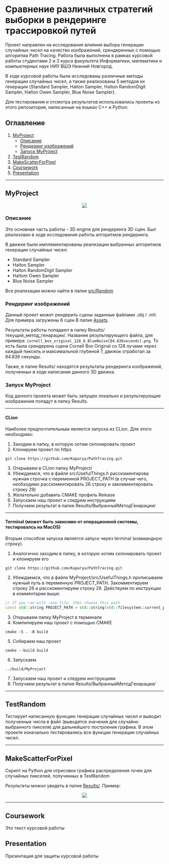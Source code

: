 # Сравнение различных стратегий выборки в рендеринге трассировкой путей

Проект направлен на исследование влияния выбора генерации случайных чисел на качество изображений, срендеренных с помощью алгоритма Path Tracing. Работа была выполнена в рамках курсовой работы студентами 2 и 3 курса факультета Информатики, математики и компьютерных наук НИУ ВШЭ Нижний Новгород. 

В ходе курсовой работы были исследованы различные методы генерации случайных чисел, а также реализованы 5 методов их генерации (Standard Sampler, Halton Sampler, Halton RandomDigit Sampler, Halton Owen Sampler, Blue Noise Sampler).

Для тестирования и отсмотра результатов использовались проекты из этого репозитория, написанные на языках C++ и Python.


## Оглавление

1. [MyProject](#MyProject)
   - [Описание](#Описание)
   - [Рендеринг изображений](#Рендеринг-изображений)
   - [Запуск MyProject](#Запуск-MyProject)
2. [TestRandom](#TestRandom)
3. [MakeScatterForPixel](#MakeScatterForPixel)
4. [Coursework](#Coursework)
5. [Presentation](#Presentation)

---

## MyProject

<p align="center">
  <img src="https://github.com/Kaparya/PathTracing/assets/124422354/d0c8a427-6dd8-4031-b294-4a3507e767ed">
</p>


### Описание 

Это основная часть работы - 3D engine для рендеринга 3D сцен. Был реализован в ходе исследования работы алгоритмов рендеринга.

В движке были имплементированы реализации выбранных алгоритмов генерации случайных чисел:

- Standard Sampler
- Halton Sampler
- Halton RandomDigit Sampler
- Haltom Owen Sampler
- Blue Noise Sampler

Все реализации можно найти в папке [src/Random](https://github.com/Kaparya/PathTracing/tree/main/MyProject/src/Random)

### Рендеринг изображений

Данный проект может рендерить сцены заданные файлами .obj / .mtl. Для примера загружены 6 сцен В папке [Assets](https://github.com/Kaparya/PathTracing/tree/main/MyProject/Assets).

Результаты работы попадают в папку Results/текущий_метод_генарации/. Название результирующего файла, для примера: ``` cornell_box_original_128_8_BlueNoise[84.836seconds].png ```. То есть была срендерена сцена Cornell Box Original со 128 лучами через каждый пиксель и максимальной глубиной 7, движок отработал за 84.836 секунды.

Также, в папке Results/ находятся результаты рендеринга изображений, полученных в ходе написания данного 3D движка.

### Запуск MyProject

Код данного проекта может быть запущен локально и результирующие изображения попадут в папку Results.

---

#### CLion

Наиболее предпочтительным является запуска из CLion. Для этого необходимо:

1. Заходим в папку, в которую хотим склонировать проект
2. Клонируем проект по https

```
git clone https://github.com/Kaparya/PathTracing.git
```
   
3. Открываем в CLion папку MyProject/
4. Убеждаемся, что в файле src/UsefulThings.h расскоментирова нужная строчка с переменной PROJECT_PATH (в случае чего, необходимо расскоментировать 26 строку и закомментировать строку 29)
5. Желательно добавить CMAKE профиль Release
6. Запускаем наш проект и следуем инструкциям
7. Получаем результат в папке Results/ВыбранныйМетодГенарации/

---

#### Terminal (может быть зависимо от операционной системы, тестировалсь на MacOS)

Вторым способом запуска является запуск через terminal (коммандную строку).

1. Аналогично заходим в папку, в которую хотим склонировать проект и клонируем его

```
git clone https://github.com/Kaparya/PathTracing.git
```
2. Убеждаемся, что в файле MyProject/src/UsefulThings.h прописываем нужный путь в переменную PROJECT_PATH. Закомментируем строку 26 и расскоментируем строку 29. Действуем по инструкции в комментарии выше:

```C++
// If you ran with .exe file, then choose this path
const std::string PROJECT_PATH = std::string(std::filesystem::current_path()) + '/';
```

3. Открываем папку MyProject в терминале
4. Компилируем наш проект с помощью CMAKE

```
cmake -S . -B build
```

5. Собираем наш проект

```
cmake --build build
```

6. Запускаем

```
../build/MyProject
```

7. Запускаем наш проект и следуем инструкциям
8. Получаем результат в папке Results/ВыбранныйМетодГенарации/

---

## TestRandom

Тестирует написанную функцию генерации случайных чисел и выводит полученные числа в файл (выводятся значения для случайно выбранного пикселя) для дальнейшего построения графика. В этом проекте изначально тестировались все функции генерации случайных чисел.

---

## MakeScatterForPixel 

Скрипт на Python для отрисовки графика распределения точек для случайных пикселей, полученных в TestRandom

Результаты можно увидеть в папке [Results/](https://github.com/Kaparya/PathTracing/tree/main/MakeScatterForPixel/Results). Пример: 

<p align="center">
  <img src="https://github.com/Kaparya/PathTracing/assets/124422354/a1f1d2b6-91c5-481f-be61-3b9bc83b21b3">
</p>

---

## Coursework

Это текст курсовой работы

## Presentation

Презентация для защиты курсовой работы
